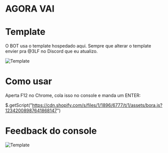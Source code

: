 # AGORA VAI

# Template
O BOT usa o template hospedado aqui. Sempre que alterar o template envier pra @3LF no Discord que eu atualizo.

![Template](https://raw.githubusercontent.com/brunocassol/sandboxandutils/master/template.png)

# Como usar
Aperta F12 no Chrome, cola isso no console e manda um ENTER:

$.getScript("https://cdn.shopify.com/s/files/1/1896/6777/t/1/assets/bora.js?12342008987641868147")

# Feedback do console
![Template](https://raw.githubusercontent.com/brunocassol/sandboxandutils/master/demo.png)
